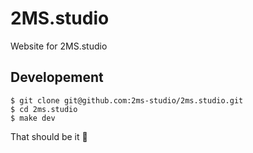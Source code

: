 # 2MS.studio

Website for 2MS.studio

## Developement

```
$ git clone git@github.com:2ms-studio/2ms.studio.git
$ cd 2ms.studio
$ make dev
```

That should be it 🤞
